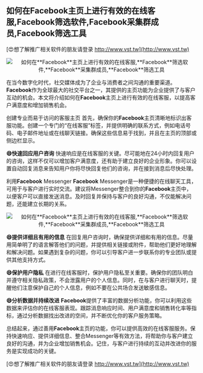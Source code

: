 ## **如何在**Facebook**主页上进行有效的在线客服,**Facebook**筛选软件,**Facebook**采集群成员,**Facebook**筛选工具**

[😍想了解推广相关软件的朋友请登录 http://www.vst.tw](http://www.vst.tw)

 <center><img src="https://vst.tw/MP4/tuiguang/png/4.png" alt="如何在**Facebook**主页上进行有效的在线客服,**Facebook**筛选软件,**Facebook**采集群成员,**Facebook**筛选工具"></center>

在当今数字化时代，社交媒体成为了企业与消费者之间沟通的重要渠道。**Facebook**作为全球最大的社交平台之一，其提供的主页功能为企业提供了与客户互动的机会。本文将介绍如何在**Facebook**主页上进行有效的在线客服，以提高客户满意度和增加销售机会。

创建专业而易于访问的客服主页
首先，确保你的**Facebook**主页清晰地标识出客服功能。创建一个专门的“在线客服”标签，并提供明确的联系方式，例如电话号码、电子邮件地址或在线聊天链接。确保这些信息易于找到，并且在主页的顶部或侧边栏显示。

**😄快速回应用户咨询**
快速响应是在线客服的关键。尽可能地在24小时内回复用户的咨询，这样不仅可以增加客户满意度，还有助于建立良好的企业形象。你可以设置自动回复消息来告知用户你将尽快回复他们的咨询，并在接到消息后尽快处理。

利用**Facebook** Messenger
**Facebook** Messenger是一种便捷的在线聊天工具，可用于与客户进行实时交流。建议将Messenger整合到你的**Facebook**主页中，以便客户可以直接发送消息。及时回复并保持与客户的良好沟通，不仅能解决问题，还能建立长期的关系。

 <center><img src="https://vst.tw/MP4/tuiguang/png/1.png" alt="如何在**Facebook**主页上进行有效的在线客服,**Facebook**筛选软件,**Facebook**采集群成员,**Facebook**筛选工具"></center>

**😄提供详细且有用的信息**
在回复用户咨询时，确保提供详细和有用的信息。尽量用简单明了的语言解答他们的问题，并提供相关链接或附件，帮助他们更好地理解和解决问题。如果遇到复杂的问题，你可以引导客户进一步联系你的专业团队或提供其他支持方式。

**😄保护用户隐私**
在进行在线客服时，保护用户隐私至关重要。确保你的团队明白并遵守相关隐私政策，不会泄露用户的个人信息。同时，在与客户进行聊天时，提醒他们注意保护自己的个人信息，例如不要在公共场合发送敏感信息。

**😄分析数据并持续改进**
**Facebook**提供了丰富的数据分析功能，你可以利用这些数据来评估你的在线客服表现。跟踪消息响应时间、用户满意度和销售转化率等指标，通过分析数据找出改进的空间，并不断优化你的客户服务策略。

总结起来，通过善用**Facebook**主页的功能，你可以提供高效的在线客服服务。保持快速响应、提供详细信息、整合Messenger等有效方法，将帮助你与客户建立良好的沟通，并为企业增加销售机会。记住，与客户进行持续的互动并改进你的服务是实现成功的关键。

[😍想了解推广相关软件的朋友请登录 http://www.vst.tw](http://www.vst.tw)



